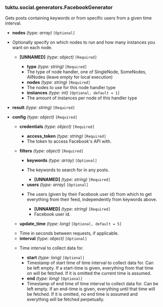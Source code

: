 ### tuktu.social.generators.FacebookGenerator
Gets posts containing keywords or from specific users from a given time interval.

  * **nodes** *(type: array)* `[Optional]`
  - Optionally specify on which nodes to run and how many instances you want on each node.

    * **[UNNAMED]** *(type: object)* `[Required]`

      * **type** *(type: string)* `[Required]`
      - The type of node handler, one of SingleNode, SomeNodes, AllNodes (leave empty for local execution)

      * **nodes** *(type: string)* `[Required]`
      - The nodes to use for this node handler type

      * **instances** *(type: int)* `[Optional, default = 1]`
      - The amount of instances per node of this handler type

  * **result** *(type: string)* `[Required]`

  * **config** *(type: object)* `[Required]`

    * **credentials** *(type: object)* `[Required]`

      * **access_token** *(type: string)* `[Required]`
      - The token to access Facebook's API with.

    * **filters** *(type: object)* `[Required]`

      * **keywords** *(type: array)* `[Optional]`
      - The keywords to search for in any posts.

        * **[UNNAMED]** *(type: string)* `[Required]`

      * **users** *(type: array)* `[Optional]`
      - The users (given by their Facebook user id) from which to get everything from their feed, independently from keywords above.

        * **[UNNAMED]** *(type: string)* `[Required]`
        - Facebook user id.

    * **update_time** *(type: long)* `[Optional, default = 5]`
    - Time in seconds between requests, if applicable.

    * **interval** *(type: object)* `[Optional]`
    - Time interval to collect data for.

      * **start** *(type: long)* `[Optional]`
      - Timestamp of start time of time interval to collect data for. Can be left empty. If a start-time is given, everything from that time on will be fetched. If it is omitted the current time is assumed.

      * **end** *(type: long)* `[Optional]`
      - Timestamp of end time of time interval to collect data for. Can be left empty. If an end-time is given, everything until that time will be fetched. If it is omitted, no end time is assumed and everything will be fetched perpetually.

